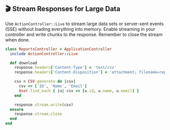 ## 🎬 Stream Responses for Large Data
Use `ActionController::Live` to stream large data sets or server-sent events (SSE) without loading everything into memory. Enable streaming in your controller and write chunks to the response. Remember to close the stream when done.

```ruby
class ReportsController < ApplicationController
  include ActionController::Live

  def download
    response.headers['Content-Type'] = 'text/csv'
    response.headers['Content-Disposition'] = 'attachment; filename=report.csv'

    csv = CSV.generate do |csv|
      csv << ['ID', 'Name', 'Email']
      User.find_each { |u| csv << [u.id, u.name, u.email] }
    end

    response.stream.write(csv)
  ensure
    response.stream.close
  end
end
```